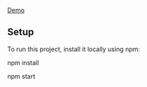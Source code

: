 [Demo](https://st.santiagoberrio.online/)

## Setup
To run this project, install it locally using npm:

  npm install
  
  npm start
